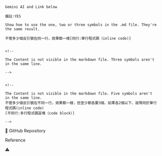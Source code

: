 

`Gemini AI and Link below`

``備註:YES``

```Show hoe to use the one, two or three symbols in the .md file. They're the same result.```


````` 不管多少個反引號在同一行，效果都一樣[同行:單行程式碼（inline code)]  `````


```

<!--

The Content is not visible in the markdown file. Three symbols aren't in the same line.

-->

```


`````

<!--

The Content is not visible in the markdown file. Five symbols aren't in the same line.
不管多少個反引號在不同一行，效果都一樣，但至少都各要3個，如果各2個以下，就等同於單行程式碼(inline code)
[不同行:多行程式碼區塊（code block）]

-->

`````

🔗 GitHub Repository

<!--  

<img width="390" height="82" alt="image" src="https://github.com/user-attachments/assets/b9c90ce3-a14d-4282-bce1-26b1026050a7" />

<img width="1452" height="1085" alt="image" src="https://github.com/user-attachments/assets/5dffebdd-e6f2-4b84-8878-bfea8c707682" />

https://reurl.cc/Rk78QD
<img width="420" height="81" alt="image" src="https://github.com/user-attachments/assets/04c64a49-e5c4-4e27-a891-9e9e57beffaf" />

-->

Reference
<!--  

file:///C:/Users/entus/Downloads/game_reservation_ppt.html  

-->  

⚠️
<!--

Warren Buffett
investflowers888@gmail.com
https://gemini.google.com/app/a4f701ddf9c1568e?hl=zh-TW
-->



